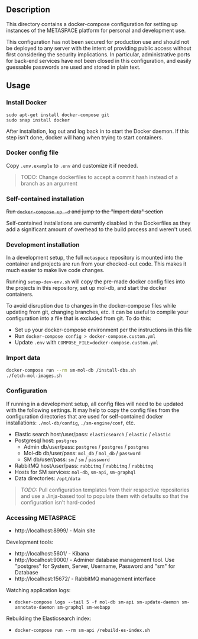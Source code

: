 ## Description

This directory contains a docker-compose configuration for setting up instances of the METASPACE
platform for personal and development use.

This configuration has not been secured for production use and should not be deployed to any server
with the intent of providing public access without first considering the security implications.
In particular, administrative ports for back-end services have not been closed in this
configuration, and easily guessable passwords are used and stored in plain text.

## Usage

### Install Docker

```
sudo apt-get install docker-compose git
sudo snap install docker
```

After installation, log out and log back in to start the Docker daemon. If this step isn't done,
docker will hang when trying to start containers.

### Docker config file

Copy `.env.example` to `.env` and customize it if needed.

> TODO: Change dockerfiles to accept a commit hash instead of a branch as an argument

### Self-contained installation

~~Run `docker-compose up -d` and jump to the "Import data" section~~

Self-contained installations are currently disabled in the Dockerfiles
as they add a significant amount of overhead to the build process and weren't used.

### Development installation

In a development setup, the full `metaspace` repository is mounted into the
container and projects are run from your checked-out code. This makes it much
easier to make live code changes.

Running `setup-dev-env.sh` will copy the pre-made docker config files into the
projects in this repository, set up mol-db, and start the docker containers.

To avoid disruption due to changes in the docker-compose files while updating from git,
changing branches, etc. it can be useful to compile your configuration into a file
that is excluded from git. To do this:

* Set up your docker-compose environment per the instructions in this file
* Run `docker-compose config > docker-compose.custom.yml`
* Update `.env` with `COMPOSE_FILE=docker-compose.custom.yml`

### Import data

```bash
docker-compose run --rm sm-mol-db /install-dbs.sh
./fetch-mol-images.sh
```

### Configuration

If running in a development setup, all config files will need to be updated with the following
settings. It may help to copy the config files from the configuration directories that are
used for self-contained docker installations: `./mol-db/config`, `./sm-engine/conf`, etc.

* Elastic search host/user/pass: `elasticsearch` / `elastic` / `elastic`
* Postgresql host: `postgres`
    * Admin db/user/pass: `postgres` / `postgres` / `postgres`
    * Mol-db db/user/pass: `mol_db` / `mol_db` / `password`
    * SM db/user/pass: `sm` / `sm` / `password`
* RabbitMQ host/user/pass: `rabbitmq` / `rabbitmq` / `rabbitmq`
* Hosts for SM services: `mol-db`, `sm-api`, `sm-graphql`
* Data directories: `/opt/data`

> *TODO:* Pull configuration templates from their respective repositories
> and use a Jinja-based tool to populate them with defaults so that the configuration isn't
> hard-coded

### Accessing METASPACE

* http://localhost:8999/ - Main site

Development tools:

* http://localhost:5601/ - Kibana
* http://localhost:9000/ - Adminer database management tool. Use "postgres" for System, Server,
    Username, Password and "sm" for Database
* http://localhost:15672/ - RabbitMQ management interface

Watching application logs:

* `docker-compose logs --tail 5 -f mol-db sm-api sm-update-daemon sm-annotate-daemon sm-graphql sm-webapp`

Rebuilding the Elasticsearch index:

* `docker-compose run --rm sm-api /rebuild-es-index.sh`
